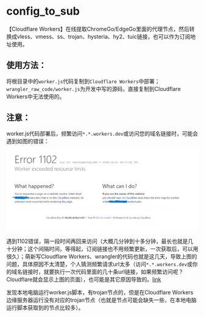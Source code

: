 # config_to_sub

【Cloudflare Workers】在线提取ChromeGo/EdgeGo里面的代理节点，然后转换成vless、vmess、ss、trojan、hysteria、hy2、tuic链接，也可以作为订阅地址使用。

## 使用方法：

将根目录中的`worker.js`代码复制到`Cloudflare Workers`中部署；`wrangler_raw_code/worker.js`为开发中写的源码，直接复制到Cloudflare Workers中无法使用的。

## 注意：
worker.js代码部署后，频繁访问`*.*.workers.dev`或访问您的域名链接时，可能会遇到如图的错误：

<img src="images\错误1102.png" />

遇到1102错误，隔一段时间再回来访问（大概几分钟到十多分钟，最长也就是几十分钟；这个间隔时间，等得起，订阅链接也不用频繁更新，一次获取后，可以用很久）；萌新写Cloudflare Workers、wrangler的代码也就是这几天，导致上图的问题，具体原因不太清楚，个人猜测频繁请求url太多（访问`*.*.workers.dev`或你的域名链接时，就要执行一次代码里面的几十条url链接，如果频繁访问呢？Cloudflare就会显示上图的页面），也可能是其它原因导致的。[link](https://developers.cloudflare.com/workers/platform/limits/)

发现本地电脑运行worker.js脚本，有trojan节点的，但是在Cloudflare Workers边缘服务器运行没有对应的trojan节点（也就是节点可能会缺失一些，在本地电脑运行脚本获取到的节点比较多）。
